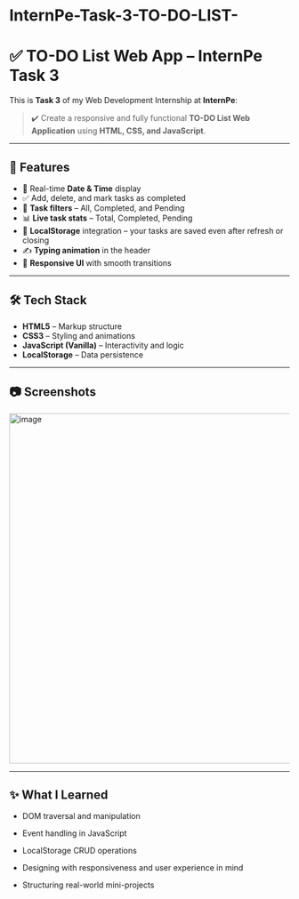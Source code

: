 # InternPe-Task-3-TO-DO-LIST-
# ✅ TO-DO List Web App – InternPe Task 3

This is **Task 3** of my Web Development Internship at **InternPe**:  
> ✔️ Create a responsive and fully functional **TO-DO List Web Application** using **HTML, CSS, and JavaScript**.



---

## 🧠 Features

- 📅 Real-time **Date & Time** display
- ✅ Add, delete, and mark tasks as completed
- 🔄 **Task filters** – All, Completed, and Pending
- 📊 **Live task stats** – Total, Completed, Pending
- 💾 **LocalStorage** integration – your tasks are saved even after refresh or closing
- ✍️ **Typing animation** in the header
- 📱 **Responsive UI** with smooth transitions

---

## 🛠️ Tech Stack

- **HTML5** – Markup structure  
- **CSS3** – Styling and animations  
- **JavaScript (Vanilla)** – Interactivity and logic  
- **LocalStorage** – Data persistence

---

## 📷 Screenshots
<img width="1364" height="630" alt="image" src="https://github.com/user-attachments/assets/68d7a7a9-7f6f-482f-b3b7-b82631176c1c" />


---
## ✨ What I Learned

- DOM traversal and manipulation

- Event handling in JavaScript

- LocalStorage CRUD operations

- Designing with responsiveness and user experience in mind

- Structuring real-world mini-projects




